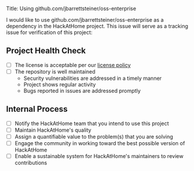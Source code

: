 Title: Using github.com/jbarrettsteiner/oss-enterprise

I would like to use github.com/jbarrettsteiner/oss-enterprise as a dependency in the HackAtHome project. This issue will serve as a tracking issue for verification of this project:

## Project Health Check

- [ ] The license is acceptable per our [license policy](docs/license-policy.md)
- [ ] The repository is well maintained
   - Security vulnerabilities are addressed in a timely manner
   - Project shows regular activity
   - Bugs reported in issues are addressed promptly

## Internal Process

- [ ] Notify the HackAtHome team that you intend to use this project
- [ ] Maintain HackAtHome's quality
- [ ] Assign a quantifiable value to the problem(s) that you are solving
- [ ] Engage the community in working toward the best possible version of HackAtHome
- [ ] Enable a sustainable system for HackAtHome's maintainers to review contributions
